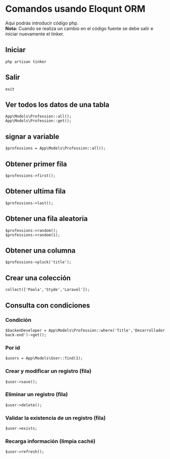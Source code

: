 # Comandos usando Eloqunt ORM
Aqui podrás introducir código php.  
**Nota:** Cuando se realiza un cambio en el código fuente se debe salir e iniciar nuevamente el tinker.

## Iniciar
    php artisan tinker
## Salir
    exit
## Ver todos los datos de una tabla
    App\Models\Profession::all();
    App\Models\Profession::get();
## signar a variable
    $professions = App\Models\Profession::all();
## Obtener primer fila
    $professions->first();
## Obtener ultima fila
    $professions->last();
## Obtener una fila aleatoria
    $professions->random();
    $professions->random(1);
## Obtener una columna
    $professions->pluck('title');
## Crear una colección
    collect(['Paola','Styde','Laravel']);
## Consulta con condiciones
### Condición
    $backenDeveloper = App\Models\Profession::where('Title','Desarrollador back-end')->get();
### Por id
    $users = App\Models\User::find(1);
### Crear y modificar un registro (fila)
    $user->save();
### Eliminar un registro (fila)
    $user->delete();
### Validar la existencia de un registro (fila)
    $user->exists;
### Recarga información (limpia caché)
    $user->refresh();
